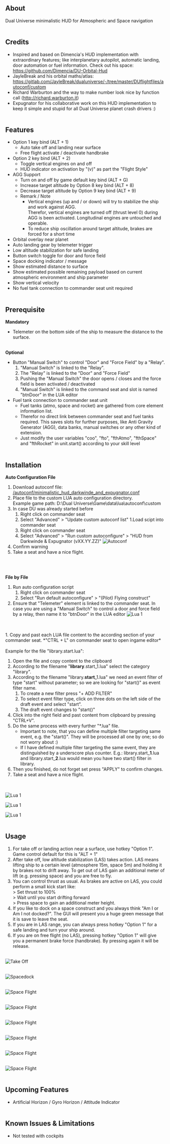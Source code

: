 ## About
Dual Universe minimalistic HUD for Atmospheric and Space navigation
<br/><br/>

## Credits
* Inspired and based on Dimencia's HUD implementation with extraordinary features; like interplanetary autopilot, automatic landing, door automation or fuel information. Check out his space: https://github.com/Dimencia/DU-Orbital-Hud
* JayleBreak and his orbital maths/atlas: https://gitlab.com/JayleBreak/dualuniverse/-/tree/master/DUflightfiles/autoconf/custom
* Richard Warburton and the way to make number look nice by function call (http://richard.warburton.it)
* Expugnator for his collaborative work on this HUD implementation to keep it simple and stupid for all Dual Universe planet crash drivers :)
<br/><br/>

## Features
* Option 1 key bind (ALT + 1) 
    * Auto take off and landing near surface
    * Free flight activate / deactivate handbrake
* Option 2 key bind (ALT + 2) 
    * Toggle vertical engines on and off
    * HUD indicator on activation by "(v)" as part the "Flight Style"
* AGG Support
    * Turn on and off by game default key bind (ALT + G)
    * Increase target altitude by Option 8 key bind (ALT + 8)
    * Decrease target altitude by Option 9 key bind (ALT + 9)
    * Remark / Note
        * Vertical engines (up and / or down) will try to stabilize the ship and work against AGG.<br>
        Therefor, vertical engines are turned off (thrust level 0) during AGG is been activated. Longitudinal engines are untouched and operable.
        * To reduce ship oscillation around target altitude, brakes are forced for a short time
* Orbital overlay near planet
* Auto landing gear by telemeter trigger
* Low altitude stabilization for safe landing
* Button switch toggle for door and force field
* Space docking indicator / message
* Show estimated distance to surface
* Show estimated possible remaining payload based on current atmospheric environment and ship parameter
* Show vertical velocity
* No fuel tank connection to commander seat unit required
<br/><br/>

## Prerequisite
**Mandatory**
* Telemeter on the bottom side of the ship to measure the distance to the surface. 
<br/><br/>

**Optional**
* Button "Manual Switch" to control "Door" and "Force Field" by a "Relay".
     1. "Manual Switch" is linked to the "Relay".
     1. The "Relay" is linked to the "Door" and "Force Field"
     1. Pushing the "Manual Switch" the door opens / closes and the force field is been activated / deactivated
     1. "Manual Switch" is linked to the command seat and slot is named "btnDoor" in the LUA editor
* Fuel tank connection to commander seat unit
    * Fuel tanks (atmo, space and rocket) are gathered from core element information list. 
    * Therefor no direct link between commander seat and fuel tanks required. This saves slots for further purposes, like Anti Gravity Generator (AGG), data banks, manual switches or any other kind of extension.
    * Just modify the user variables "coo", "fto", "fthAtmo", "fthSpace" and "fthRocket" in unit.start() according to your skill level
<br/><br/>

## Installation
**Auto Configuration File** 
1. Download autoconf file: [/autoconf/minimalistic_hud_darkwinde_and_expugnator.conf](/autoconf/minimalistic_hud_darkwinde_and_expugnator.conf)
1. Place file to the custom LUA auto configuration directory.<br/>
Example game path: D:\Dual Universe\Game\data\lua\autoconf\custom
1. In case DU was already started before
    1. Right click on commander seat
    1. Select "Advanced" > "Update custom autoconf list"
1.Load scipt into commander seat
    1. Right click on commander seat
    1. Select "Advanced" > "Run custom autoconfigure" > "HUD from Darkwinde & Expugnator (vXX.YY.ZZ)"
![Autoconf](/media/Autoconf.png)
1. Confirm warning
1. Take a seat and have a nice flight.

<br/><br/>

**File by File** 
1. Run auto configuration script 
    1. Right click on commander seat
    1. Select "Run default autoconfigure" > "(Pilot) Flying construct"
1. Ensure that "Telemeter" element is linked to the commander seat. In case you are using a "Manual Switch" to control a door and force field by a relay, then name it to "btnDoor" in the LUA editor
![Lua 1](/media/LuaEditor_1.png)
<br/><br/>
<br/>
1. Copy and past each LUA file content to the according section of your commander seat. *"CTRL + L" on commander seat to open ingame editor*
<br/><br/>
Example for the file "library.start.lua":<br/>

1. Open the file and copy content to the clipboard
1. According to the filename "**library**.start_1.lua" select the category "library".
1. According to the filename "library.**start**_1.lua" we need an event filter of type "start" without parameter; so we are looking for "start()" as event filter name.
    1. To create a new filter press "+ ADD FILTER"
    1. To select event filter type, click on three dots on the left side of the draft event and select "start".
    1. The draft event changes to "start()" 
1. Click into the right field and past content from clipboard by pressing "CTRL+V".
1. Do the same process with every further "*.lua" file.    
    * Important to note, that you can define multiple filter targeting same event, e.g. the "start()". They will be processed all one by one; so do not worry about :)
    * If I have defined multiple filter targeting the same event, they are distinguished by a underscore plus counter. E.g.: library.start_**1**.lua and library.start_**2**.lua would mean you have two start() filter in library.
1. Then you finished, do not forget set press "APPLY" to confirm changes.
1. Take a seat and have a nice flight.

<br/><br/>
![Lua 1](/media/LuaEditor_2.png)
<br/>

![Lua 1](/media/LuaEditor_3.png)
<br/>

![Lua 1](/media/LuaEditor_4.png)
<br/><br/>


## Usage
1. For take off or landing action near a surface, use hotkey "Option 1". Game control default for this is "ALT + 1"
1. After take off, low altitude stabilization (LAS) takes action. LAS means lifting ship to a certain level (atmosphere 15m, space 5m) and holding it by brakes not to drift away. To get out of LAS gain an additional meter of lift (e.g. pressing space) and you are free to fly.
1. You can control thrust as usual. As brakes are active on LAS, you could perform a small kick start like: 
<br/>> Set thrust to 100%
<br/>> Wait until you start drifting forward
<br/>> Press space to gain an additional meter height.
1. If you like to dock on a space construct and you always think "Am I or Am I not docked?". The GUI will present you a huge green message that it is save to leave the seat.
1. If you are in LAS range, you can always press hotkey "Option 1" for a safe landing and turn your ship around.
1. If you are on free flight (no LAS), pressing hotkey "Option 1" will give you a permanent brake force (handbrake). By pressing again it will be release.
<br/><br/>

![Take Off](/media/TakeOff.png)
<br/><br/>

![Spacedock](/media/Docking.png)
<br/><br/>

![Space Flight](/media/SpaceFlight_1.png)
<br/><br/>

![Space Flight](/media/SpaceFlight_2.png)
<br/><br/>

![Space Flight](/media/SpaceFlight_3.png)
<br/><br/>

![Space Flight](/media/AtmoFlight_1.png)
<br/><br/>

![Space Flight](/media/AtmoFlight_2.png)
<br/><br/>

![Space Flight](/media/AtmoFlight_3.png)
<br/><br/>

## Upcoming Features
* Artificial Horizon / Gyro Horizon / Attitude Indicator
<br/><br/>

## Known Issues & Limitations
* Not tested with cockpits
